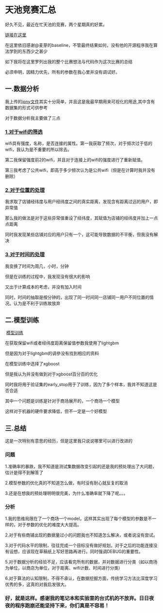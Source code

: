 # 天池竞赛汇总

好久不见，最近在忙天池的竞赛，两个星期真的好累。

[链接在这里](https://tianchi.aliyun.com/competition/introduction.htm?spm=5176.100150.711.3.2def20dfm5UTlH&raceId=231620)

在这里依旧感谢@麦芽的baseline，不管最终结果如何，没有他的开源程序我在算法学到的东西少之甚少

如下我将在这里罗列出我的整个比赛想法与代码作为这次比赛的总结

必须申明，因精力优先，所有的参数在我心里并没有调试好。

## 一.数据分析

我上传的[ipny文件](https://github.com/igo312/ShopLocationFind/blob/master/customer_data_analyse.ipynb)其实十分简单，并且这是我最早期用来可视化的用途,其中含有数据集的形式可供参考

对于数据分析我主要做了三点

  ### [1.对于wifi的筛选](https://github.com/igo312/ShopLocationFind/tree/master/wifi_process)

  wifi具有强度，名称，是否连接的属性。第一我获取了频次，对于频次过于低的wifi，我认为是不重要的所以除去。

  第二我保留强度前2的wifi，并且对于连接上的wifi的强度进行了重新赋值。

  第三我考虑了公共wifi，即高于多少频次认为是公共wifi（但是在计算时我并没有删除）
  
  ### [2.对于位置的处理](https://github.com/igo312/ShopLocationFind/tree/master/location_process)

  我求取了店铺经纬度与用户经纬度之间的真实距离，发现含有距离过远的用户，即异常值

  那么我的做法是对于这些异常值重设了经纬度，其赋值为店铺的经纬度并加上一点点距离

  同时我发现某些店铺对应的用户只有一个，这可能导致数据的不平衡，但我没有解决

  ### [3.对于时间的处理](https://github.com/igo312/ShopLocationFind/tree/master/time_process)

  我变换了时间为周几，小时，分钟

  但是在训练的过程中，我发现没有很大的影响

  又出于计算成本的考虑，并没有加入时间

  同时，时间的抽取是按分钟的，出现了同一时间同一店铺同一用户不同位置的情况。认为是不利于训练故放弃
  
 


## 二.模型训练
  
  [模型训练](https://github.com/igo312/ShopLocationFind/tree/master/model)

  在获取保留wifi或者经纬度距离保留值参数我使用了lightgbm

  但是因为对于lightgbm的调參没有找到相应的资料

  在模型训练中选择了xgboost

  但是我认为并没有做到对于xgboost百分百的优化

  同时我将用于验证集的early_stop用于了训练，因为了多个样本，我并不知道这是否合适

  其中一个问题是训练是针对于商场展开的，一个商场一个模型

  这样对于机器的硬件要求降低，但不一定是一个好模型

## 三.总结

这是一次特别有意思的经历，但是这里我只说说哪里可以进行改进的

### 问题

1.准确率的暴跌，我不知道是测试集数据改变引起的还是我的预处理出了大问题，估计是得不到解答了

2.模型参数的优化真的不知道怎么做，有时没有耐心就反复的取消

3.还是在想我的预处理明明很完美，为什么准确率就下降了呢。。。

### 分析
1.我的思维局限在了一个商场一个model，这样其实出现了每个模型的参数是不一样的，对于参数的优化的难度大大提高。

2.对于有些商铺出现的数据量过小的问题我也不知道怎么解决，或者说没有尝试。

3.对于代码水平的限制，往往完成一个目标没有做好规划，对于之后的功能连接没有设想，应该现在草稿纸上写好思路再进行。同时强调DEBUG的重要性。

5.对于数据分析的经验不足，应该看完所有的数据，并对数据进行分类（如以商场为单位，以商店为单位，对于距离、wifi计数、时间进行分类）

6.对于算法的认知限制，不得不承认，在数据挖掘方面，传统学习方法比深度学习优秀的多，这真的对我启发很大。

### 好，就是这样。感谢我的笔记本和实验室的台式机的不放弃。日日夜夜的程序跑崩还能坚持下来，你们真是不容易！
